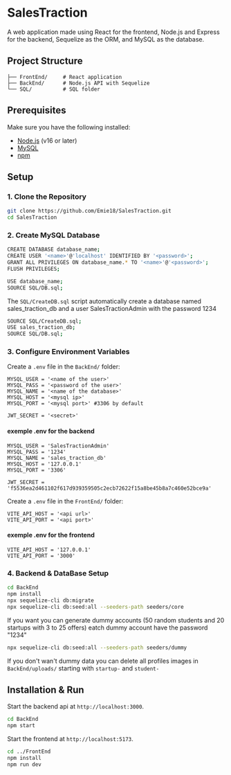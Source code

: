 # SalesTraction

A web application made using React for the frontend, Node.js and Express for the backend, Sequelize as the ORM, and MySQL as the database.

## Project Structure
```
├── FrontEnd/     # React application
├── BackEnd/      # Node.js API with Sequelize
└── SQL/          # SQL folder
```

## Prerequisites
Make sure you have the following installed:
* [Node.js](https://nodejs.org/) (v16 or later)
* [MySQL](https://www.mysql.com/)
* [npm](https://www.npmjs.com/)


## Setup

### 1. Clone the Repository
```bash
git clone https://github.com/Emie18/SalesTraction.git
cd SalesTraction
```

### 2. Create MySQL Database
```bash
CREATE DATABASE database_name;
CREATE USER '<name>'@'localhost' IDENTIFIED BY '<password>';
GRANT ALL PRIVILEGES ON database_name.* TO '<name>'@'<password>';
FLUSH PRIVILEGES;

USE database_name;
SOURCE SQL/DB.sql;
```

The `SQL/CreateDB.sql` script automatically create a database named sales_traction_db and a user SalesTractionAdmin with the password 1234
```bash
SOURCE SQL/CreateDB.sql;
USE sales_traction_db;
SOURCE SQL/DB.sql;
```

### 3. Configure Environment Variables

Create a `.env` file in the `BackEnd/` folder:

```env
MYSQL_USER = '<name of the user>'
MYSQL_PASS = '<password of the user>'
MYSQL_NAME = '<name of the database>'
MYSQL_HOST = '<mysql ip>'
MYSQL_PORT = '<mysql port>' #3306 by default

JWT_SECRET = '<secret>'
```

#### exemple .env for the backend
```env
MYSQL_USER = 'SalesTractionAdmin'
MYSQL_PASS = '1234'
MYSQL_NAME = 'sales_traction_db'
MYSQL_HOST = '127.0.0.1'
MYSQL_PORT = '3306'

JWT_SECRET = 'f5536ea2d461102f617d939359505c2ecb72622f15a8be45b8a7c460e52bce9a'
```

Create a `.env` file in the `FrontEnd/` folder:

```env
VITE_API_HOST = '<api url>'
VITE_API_PORT = '<api port>'
```

#### exemple .env for the frontend
```env
VITE_API_HOST = '127.0.0.1'
VITE_API_PORT = '3000'
```


### 4. Backend & DataBase Setup

```bash
cd BackEnd
npm install
npx sequelize-cli db:migrate
npx sequelize-cli db:seed:all --seeders-path seeders/core
```

If you want you can generate dummy accounts (50 random students and 20 startups with 3 to 25 offers) eatch dummy account have the password "1234"
```bash
npx sequelize-cli db:seed:all --seeders-path seeders/dummy
```

If you don't wan't dummy data you can delete all profiles images in `BackEnd/uploads/` starting with `startup-` and `student-`

## Installation & Run

Start the backend api at `http://localhost:3000`.
```bash
cd BackEnd
npm start
```

Start the frontend at `http://localhost:5173`.
```bash
cd ../FrontEnd
npm install
npm run dev
```
